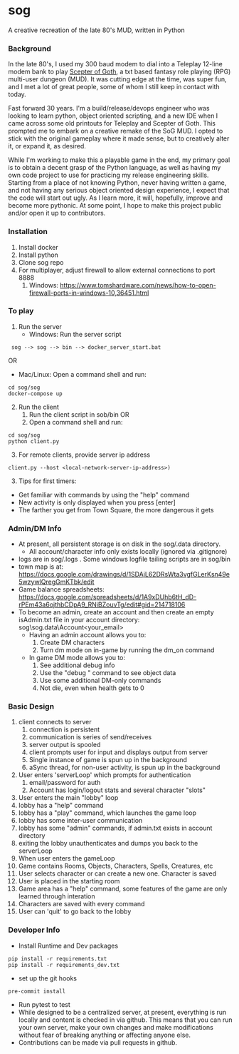 # sog

A creative recreation of the late 80's MUD, written in Python

### Background ###

In the late 80's, I used my 300 baud modem to dial into a Teleplay 12-line modem bank to play [Scepter of Goth](https://dwheeler.com/scepter-of-goth/scepter-of-goth.html), a txt based fantasy role playing (RPG) multi-user dungeon (MUD).  It was cutting edge at the time, was super fun, and I met a lot of great people, some of whom I still keep in contact with today.

Fast forward 30 years.  I'm a build/release/devops engineer who was looking to learn python, object oriented scripting, and a new IDE when I came across some old printouts for Teleplay and Scepter of Goth.  This prompted me to embark on a creative remake of the SoG MUD.  I opted to stick with the original gameplay where it made sense, but to creatively alter it, or expand it, as desired.

While I'm working to make this a playable game in the end, my primary goal is to obtain a decent grasp of the Python language, as well as having my own code project to use for practicing my release engineering skills.  Starting from a place of not knowing Python, never having written a game, and not having any serious object oriented design experience, I expect that the code will start out ugly.  As I learn more, it will, hopefully, improve and become more pythonic.  At some point, I hope to make this project public and/or open it up to contributors.

### Installation ###
1. Install docker
2. Install python
3. Clone sog repo
4. For multiplayer, adjust firewall to allow external connections to port 8888
   1. Windows: https://www.tomshardware.com/news/how-to-open-firewall-ports-in-windows-10,36451.html

### To play ###
1. Run the server
   - Windows: Run the server script
```
 sog --> sog --> bin --> docker_server_start.bat
```
OR
   - Mac/Linux: Open a command shell and run:
```
cd sog/sog
docker-compose up
```
2. Run the client
   1. Run the client script in sob/bin OR
   2. Open a command shell and run:
```
cd sog/sog
python client.py
```
   3. For remote clients, provide server ip address
```
client.py --host <local-network-server-ip-address>)
```
3. Tips for first timers:
  - Get familiar with commands by using the "help" command
  - New activity is only displayed when you press [enter]
  - The farther you get from Town Square, the more dangerous it gets


### Admin/DM Info ###
* At present, all persistent storage is on disk in the sog/.data directory.
  - All account/character info only exists locally (ignored via .gitignore)
* logs are in sog/.logs .  Some windows logfile tailing scripts are in sog/bin
* town map is at: https://docs.google.com/drawings/d/1SDAjL62DRsWta3vgfGLerKsn49e5wzywlQregGmKTbk/edit
* Game balance spreadsheets: https://docs.google.com/spreadsheets/d/1A9xDUhb6tH_dD-rPEm43a6ojthbCDpA9_RNiBZouvTg/edit#gid=214718106
* To become an admin, create an account and then create an empty isAdmin.txt file in your account directory: sog\sog\.data\Account\<your_email>
  - Having an admin account allows you to:
    1. Create DM characters
    2. Turn dm mode on in-game by running the dm_on command
  - In game DM mode allows you to:
    1. See additional debug info
    2. Use the "debug <obj>" command to see object data
    3. Use some additional DM-only commands
      4. Not die, even when health gets to 0

### Basic Design ###
1. client connects to server
   1. connection is persistent
   2. communication is series of send/receives
   3. server output is spooled
   4. client prompts user for input and displays output from server
   5. Single instance of game is spun up in the background
   6. aSync thread, for non-user activity, is spun up in the background
2. User enters 'serverLoop' which prompts for authentication
   1. email/password for auth
   2. Account has login/logout stats and several character "slots"
3. User enters the main "lobby" loop
  1. lobby has a "help" command
  3. lobby has a "play" command, which launches the game loop
  4. lobby has some inter-user communication
  2. lobby has some "admin" commands, if admin.txt exists in account directory
  5. exiting the lobby unauthenticates and dumps you back to the serverLoop
5. When user enters the gameLoop
  1. Game contains Rooms, Objects, Characters, Spells, Creatures, etc
  2. User selects character or can create a new one.  Character is saved
  3. User is placed in the starting room
  4. Game area has a "help" command, some features of the game are only learned through interation
  5. Characters are saved with every command
  6. User can 'quit' to go back to the lobby

### Developer Info ###
* Install Runtime and Dev packages
```
pip install -r requirements.txt
pip install -r requirements_dev.txt
```
* set up the git hooks
```
pre-commit install
```
* Run pytest to test
* While designed to be a centralized server, at present, everything is run locally and content is checked in via github.  This means that you can run your own server, make your own changes and make modifications without fear of breaking anything or affecting anyone else.
* Contributions can be made via pull requests in github.
